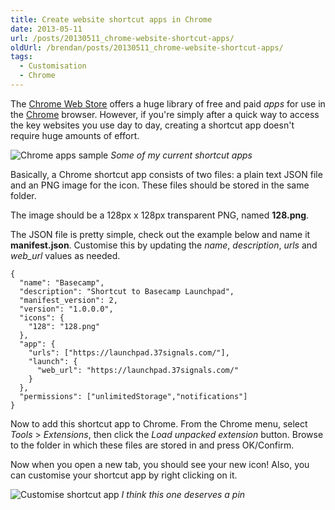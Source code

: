 ```yaml
---
title: Create website shortcut apps in Chrome
date: 2013-05-11
url: /posts/20130511_chrome-website-shortcut-apps/
oldUrl: /brendan/posts/20130511_chrome-website-shortcut-apps/
tags:
  - Customisation
  - Chrome
---
```


The [Chrome Web Store](https://chrome.google.com/webstore) offers a huge library of free and paid _apps_ for use in the [Chrome](https://www.google.com/intl/en/chrome/browser/) browser. However, if you're simply after a quick way to access the key websites you use day to day, creating a shortcut app doesn't require huge amounts of effort.

![Chrome apps sample](/images/brendan/chrome-apps.png)
_Some of my current shortcut apps_

Basically, a Chrome shortcut app consists of two files: a plain text JSON file and an PNG image for the icon. These files should be stored in the same folder.

The image should be a 128px x 128px transparent PNG, named **128.png**.

The JSON file is pretty simple, check out the example below and name it **manifest.json**.
Customise this by updating the _name_, _description_, _urls_ and _web_url_ values as needed.

```
{
  "name": "Basecamp",
  "description": "Shortcut to Basecamp Launchpad",
  "manifest_version": 2,
  "version": "1.0.0.0",
  "icons": {
    "128": "128.png"
  },
  "app": {
    "urls": ["https://launchpad.37signals.com/"],
    "launch": {
      "web_url": "https://launchpad.37signals.com/"
    }
  },
  "permissions": ["unlimitedStorage","notifications"]
}
```

Now to add this shortcut app to Chrome. From the Chrome menu, select _Tools_ > _Extensions_, then click the _Load unpacked extension_ button. Browse to the folder in which these files are stored in and press OK/Confirm.

Now when you open a new tab, you should see your new icon! Also, you can customise your shortcut app by right clicking on it.

![Customise shortcut app](/images/brendan/chrome-app-customise.png)
_I think this one deserves a pin_
